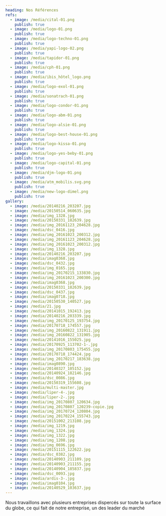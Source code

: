 ```yaml
---
heading: Nos Références
refs:
  - image: /media/cital-01.png
    publish: true
  - image: /media/logo-01.png
    publish: true
  - image: /media/logo-techno-01.png
    publish: true
  - image: /media/yapi-logo-02.png
    publish: true
  - image: /media/tapidor-01.png
    publish: true
  - image: /media/cph-01.png
    publish: true
  - image: /media/ibis_hôtel_logo.png
    publish: true
  - image: /media/logo-exol-01.png
    publish: true
  - image: /media/sonatrach-01.png
    publish: true
  - image: /media/logo-condor-01.png
    publish: true
  - image: /media/logo-abm-01.png
    publish: true
  - image: /media/logo-alsie-01.png
    publish: true
  - image: /media/logo-best-house-01.png
    publish: true
  - image: /media/logo-kissa-01.png
    publish: true
  - image: /media/logo-yes-beby-01.png
    publish: true
  - image: /media/logo-capital-01.png
    publish: true
  - image: /media/djm-logo-01.png
    publish: true
  - image: /media/atm_mobilis.svg.png
    publish: true
  - image: /media/new-logo-dimel.png
    publish: true
gallery:
  - image: /media/20140216_203207.jpg
  - image: /media/20150514_060635.jpg
  - image: /media/img_1328.jpg
  - image: /media/20150331_182639.jpg
  - image: /media/img_20161123_204628.jpg
  - image: /media/dsc_0416.jpg
  - image: /media/img_20161023_200312.jpg
  - image: /media/img_20161123_204628.jpg
  - image: /media/img_20161023_200312.jpg
  - image: /media/img_1328.jpg
  - image: /media/20140216_203207.jpg
  - image: /media/imag0368.jpg
  - image: /media/dsc_0432.jpg
  - image: /media/img_0165.jpg
  - image: /media/img_20170215_133830.jpg
  - image: /media/img_20161023_200300.jpg
  - image: /media/imag0368.jpg
  - image: /media/20150331_182639.jpg
  - image: /media/dsc_0437.jpg
  - image: /media/imag0718.jpg
  - image: /media/20150530_140527.jpg
  - image: /media/21.jpg
  - image: /media/20141015_192413.jpg
  - image: /media/20140216_203339.jpg
  - image: /media/img_20170125_193754.jpg
  - image: /media/20170718_174557.jpg
  - image: /media/img_20160822_131911.jpg
  - image: /media/img_20160822_131905.jpg
  - image: /media/20141016_155025.jpg
  - image: /media/20170925_113702-1-.jpg
  - image: /media/img_20170803_175455.jpg
  - image: /media/20170718_174424.jpg
  - image: /media/img_20170217_183638.jpg
  - image: /media/imag0890.jpg
  - image: /media/20140327_105152.jpg
  - image: /media/20140924_182146.jpg
  - image: /media/dsc_0086.jpg
  - image: /media/20150319_155608.jpg
  - image: /media/multi-master.jpg
  - image: /media/liper-4-.jpg
  - image: /media/liper-2-.jpg
  - image: /media/img_20170807_120634.jpg
  - image: /media/img_20170807_120239-copie.jpg
  - image: /media/img_20170724_120804.jpg
  - image: /media/img_20170224_155743.jpg
  - image: /media/20151002_213108.jpg
  - image: /media/img_1219.jpg
  - image: /media/img_1324.jpg
  - image: /media/img_1322.jpg
  - image: /media/img_1208.jpg
  - image: /media/img_0696.jpg
  - image: /media/20151115_122622.jpg
  - image: /media/dsc_0382.jpg
  - image: /media/20140903_211109.jpg
  - image: /media/20140903_211155.jpg
  - image: /media/20140904_185837.jpg
  - image: /media/dsc_0093.jpg
  - image: /media/ardis-3-.jpg
  - image: /media/imag0104.jpg
  - image: /media/20140529_103637.jpg
---
```

Nous travaillons avec plusieurs entreprises dispercés sur toute la surface du globe, ce qui fait de notre entreprise, un des leader du marché
